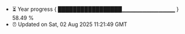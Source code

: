 - ⏳ Year progress { █████████████████▁▁▁▁▁▁▁▁▁▁▁▁▁ } 58.49 %
- ⏰ Updated on Sat, 02 Aug 2025 11:21:49 GMT

